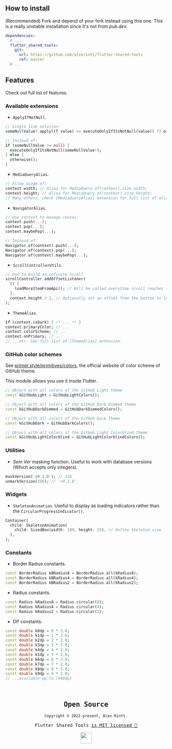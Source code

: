 ## How to install

(Recommended) Fork and depend of your fork instead using this one. This is a really unstable installation since it's not from _pub.dev_.

```yaml
dependencies:
  # ...
  flutter_shared_tools:
    git:
      url: https://github.com/alexrintt/flutter-shared-tools
      ref: master
  # ...
```

## Features

Check out full list of features.

### Available extensions

- `ApplyIfNotNull`.

```dart
// Single line solution:
someNullValue?.apply((T value) => executeOnlyIfItsNotNull(value)) ?? otherwise();

// Instead of:
if (someNullValue != null) {
  executeOnlyIfItsNotNull(someNullValue!);
} else {
  otherwise();
}
```

- `MediaQueryAlias`.

```dart
// Allow usage of:
context.width; // Alias for MediaQuery.of(context).size.width;
context.height; // Alias for MediaQuery.of(context).size.height;
// Many others, check [MediaQueryAlias] extension for full list of alias
```

- `NavigatorAlias`.

```dart
// Use context to manage routes:
context.push(...);
context.pop(...);
context.maybePop(...);

// Instead of:
Navigator.of(context).push(...);
Navigator.of(context).pop(...);
Navigator.of(context).maybePop(...);
```

- `ScrollControllerUtils`.

```dart
// Use to build an infinite scroll
scrollController.addOffsetListener(
  () {
    loadMoreItemFromApi(); // Will be called everytime scroll reaches the bottom
  },
  context.height / 2, // Optionally set an offset from the bottom to load before it reaches the real bottom
);
```

- `ThemeAlias`.

```dart
if (context.isDark) { /* ... */ }
context.primaryColor; // ...
context.colorScheme; // ...
context.onPrimary; // ...
// ...etc. See full list at [ThemeAlias] extension.
```

### GitHub color schemes

See [primer.style/primitives/colors](https://primer.style/primitives/colors), the official website of color scheme of GitHub theme.

This module allows you use it inside Flutter.

```dart
// Object with all colors of the GitHub Light theme
const kGitHubLight = GitHubLightColors();

// Object with all colors of the GitHub Dark Dimmed theme
const kGitHubDarkDimmed = GitHubDarkDimmedColors();

// Object with all colors of the GitHub Dark theme
const kGitHubDark = GitHubDarkColors();

// Object with all colors of the GitHub Light Colorblind theme
const kGitHubLightColorblind = GitHubLightColorblindColors();
```

### Utilities

- _Sem Ver_ masking function. Useful to work with database versions (Which accepts only integers).

```dart
maskVersion('v0.1.0'); // 256
unmarkVersion(256); // 'v0.1.0'
```

### Widgets

- `SkeletonAnimation`. Useful to display as loading indicators rather than the `CircularProgressIndicator()`.

```dart
Container(
  child: SkeletonAnimation(
    child: SizedBox(width: 100, height: 25), // Define Skeleton size
  ),
);
```

### Constants

- Border Radius constants.

```dart
const BorderRadius kBRadius8 = BorderRadius.all(kRadius8);
const BorderRadius kBRadius4 = BorderRadius.all(kRadius4);
const BorderRadius kBRadius2 = BorderRadius.all(kRadius2);
```

- Radius constants.

```dart
const Radius kRadius8 = Radius.circular(8);
const Radius kRadius4 = Radius.circular(4);
const Radius kRadius2 = Radius.circular(2);
```

- DP constants.

```dart
const double k0dp = 0 * 2.0;
const double k1dp = 1 * 2.0;
const double k2dp = 2 * 2.0;
const double k3dp = 3 * 2.0;
const double k4dp = 4 * 2.0;
const double k5dp = 5 * 2.0;
const double k6dp = 6 * 2.0;
const double k7dp = 7 * 2.0;
const double k8dp = 8 * 2.0;
const double k9dp = 9 * 2.0;
// ...available up to [k40dp]
```

<br>

<samp>

<h2 align="center">
  Open Source
</h2>
<p align="center">
  <sub>Copyright © 2022-present, Alex Rintt.</sub>
</p>
<p align="center">Flutter Shared Tools <a href="https://github.com/alexrintt/flutter-shared-tools/blob/master/LICENSE">is MIT licensed 💖</a></p>
<p align="center">
  <img src="https://user-images.githubusercontent.com/51419598/178327667-15a00cd0-60c5-485f-8a0e-68c92545907b.png" width="35" />
</p>
  
</samp>
